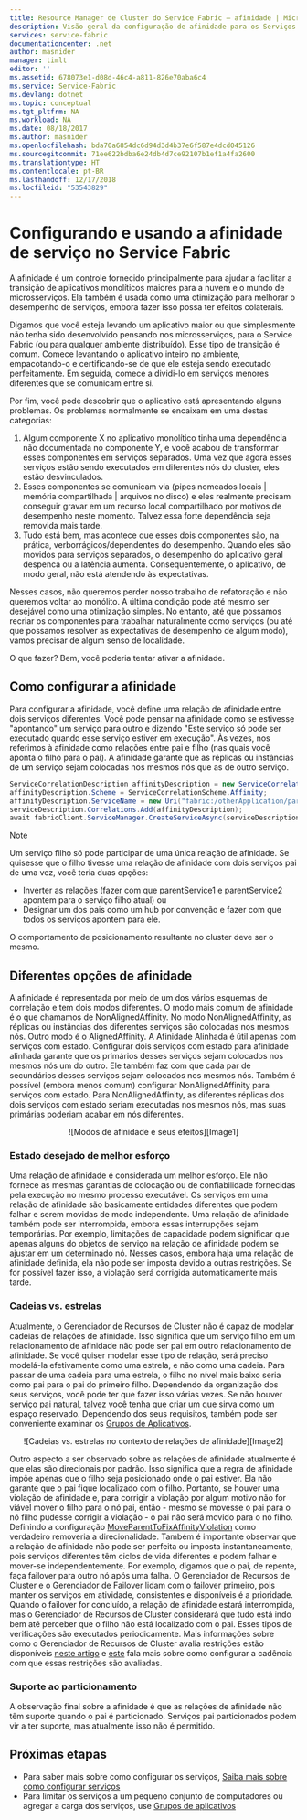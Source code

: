 ```yaml
---
title: Resource Manager de Cluster do Service Fabric – afinidade | Microsoft Docs
description: Visão geral da configuração de afinidade para os Serviços do Service Fabric
services: service-fabric
documentationcenter: .net
author: masnider
manager: timlt
editor: ''
ms.assetid: 678073e1-d08d-46c4-a811-826e70aba6c4
ms.service: Service-Fabric
ms.devlang: dotnet
ms.topic: conceptual
ms.tgt_pltfrm: NA
ms.workload: NA
ms.date: 08/18/2017
ms.author: masnider
ms.openlocfilehash: bda70a6854dc6d94d3d4b37e6f587e4dcd045126
ms.sourcegitcommit: 71ee622bdba6e24db4d7ce92107b1ef1a4fa2600
ms.translationtype: HT
ms.contentlocale: pt-BR
ms.lasthandoff: 12/17/2018
ms.locfileid: "53543829"
---
```

# <a name="configuring-and-using-service-affinity-in-service-fabric"></a>Configurando e usando a afinidade de serviço no Service Fabric
A afinidade é um controle fornecido principalmente para ajudar a facilitar a transição de aplicativos monolíticos maiores para a nuvem e o mundo de microsserviços. Ela também é usada como uma otimização para melhorar o desempenho de serviços, embora fazer isso possa ter efeitos colaterais.

Digamos que você esteja levando um aplicativo maior ou que simplesmente não tenha sido desenvolvido pensando nos microsserviços, para o Service Fabric (ou para qualquer ambiente distribuído). Esse tipo de transição é comum. Comece levantando o aplicativo inteiro no ambiente, empacotando-o e certificando-se de que ele esteja sendo executado perfeitamente. Em seguida, comece a dividi-lo em serviços menores diferentes que se comunicam entre si.

Por fim, você pode descobrir que o aplicativo está apresentando alguns problemas. Os problemas normalmente se encaixam em uma destas categorias:

1. Algum componente X no aplicativo monolítico tinha uma dependência não documentada no componente Y, e você acabou de transformar esses componentes em serviços separados. Uma vez que agora esses serviços estão sendo executados em diferentes nós do cluster, eles estão desvinculados.
2. Esses componentes se comunicam via (pipes nomeados locais | memória compartilhada | arquivos no disco) e eles realmente precisam conseguir gravar em um recurso local compartilhado por motivos de desempenho neste momento. Talvez essa forte dependência seja removida mais tarde.
3. Tudo está bem, mas acontece que esses dois componentes são, na prática, verborrágicos/dependentes do desempenho. Quando eles são movidos para serviços separados, o desempenho do aplicativo geral despenca ou a latência aumenta. Consequentemente, o aplicativo, de modo geral, não está atendendo às expectativas.

Nesses casos, não queremos perder nosso trabalho de refatoração e não queremos voltar ao monólito. A última condição pode até mesmo ser desejável como uma otimização simples. No entanto, até que possamos recriar os componentes para trabalhar naturalmente como serviços (ou até que possamos resolver as expectativas de desempenho de algum modo), vamos precisar de algum senso de localidade.

O que fazer? Bem, você poderia tentar ativar a afinidade.

## <a name="how-to-configure-affinity"></a>Como configurar a afinidade
Para configurar a afinidade, você define uma relação de afinidade entre dois serviços diferentes. Você pode pensar na afinidade como se estivesse "apontando" um serviço para outro e dizendo "Este serviço só pode ser executado quando esse serviço estiver em execução". Às vezes, nos referimos à afinidade como relações entre pai e filho (nas quais você aponta o filho para o pai). A afinidade garante que as réplicas ou instâncias de um serviço sejam colocadas nos mesmos nós que as de outro serviço.

```csharp
ServiceCorrelationDescription affinityDescription = new ServiceCorrelationDescription();
affinityDescription.Scheme = ServiceCorrelationScheme.Affinity;
affinityDescription.ServiceName = new Uri("fabric:/otherApplication/parentService");
serviceDescription.Correlations.Add(affinityDescription);
await fabricClient.ServiceManager.CreateServiceAsync(serviceDescription);
```

> [!NOTE]
> Um serviço filho só pode participar de uma única relação de afinidade. Se quisesse que o filho tivesse uma relação de afinidade com dois serviços pai de uma vez, você teria duas opções:
> - Inverter as relações (fazer com que parentService1 e parentService2 apontem para o serviço filho atual) ou
> - Designar um dos pais como um hub por convenção e fazer com que todos os serviços apontem para ele. 
>
> O comportamento de posicionamento resultante no cluster deve ser o mesmo.
>

## <a name="different-affinity-options"></a>Diferentes opções de afinidade
A afinidade é representada por meio de um dos vários esquemas de correlação e tem dois modos diferentes. O modo mais comum de afinidade é o que chamamos de NonAlignedAffinity. No modo NonAlignedAffinity, as réplicas ou instâncias dos diferentes serviços são colocadas nos mesmos nós. Outro modo é o AlignedAffinity. A Afinidade Alinhada é útil apenas com serviços com estado. Configurar dois serviços com estado para afinidade alinhada garante que os primários desses serviços sejam colocados nos mesmos nós um do outro. Ele também faz com que cada par de secundários desses serviços sejam colocados nos mesmos nós. Também é possível (embora menos comum) configurar NonAlignedAffinity para serviços com estado. Para NonAlignedAffinity, as diferentes réplicas dos dois serviços com estado seriam executadas nos mesmos nós, mas suas primárias poderiam acabar em nós diferentes.

<center>
![Modos de afinidade e seus efeitos][Image1]
</center>

### <a name="best-effort-desired-state"></a>Estado desejado de melhor esforço
Uma relação de afinidade é considerada um melhor esforço. Ele não fornece as mesmas garantias de colocação ou de confiabilidade fornecidas pela execução no mesmo processo executável. Os serviços em uma relação de afinidade são basicamente entidades diferentes que podem falhar e serem movidas de modo independente. Uma relação de afinidade também pode ser interrompida, embora essas interrupções sejam temporárias. Por exemplo, limitações de capacidade podem significar que apenas alguns do objetos de serviço na relação de afinidade podem se ajustar em um determinado nó. Nesses casos, embora haja uma relação de afinidade definida, ela não pode ser imposta devido a outras restrições. Se for possível fazer isso, a violação será corrigida automaticamente mais tarde.

### <a name="chains-vs-stars"></a>Cadeias vs. estrelas
Atualmente, o Gerenciador de Recursos de Cluster não é capaz de modelar cadeias de relações de afinidade. Isso significa que um serviço filho em um relacionamento de afinidade não pode ser pai em outro relacionamento de afinidade. Se você quiser modelar esse tipo de relação, será preciso modelá-la efetivamente como uma estrela, e não como uma cadeia. Para passar de uma cadeia para uma estrela, o filho no nível mais baixo seria como pai para o pai do primeiro filho. Dependendo da organização dos seus serviços, você pode ter que fazer isso várias vezes. Se não houver serviço pai natural, talvez você tenha que criar um que sirva como um espaço reservado. Dependendo dos seus requisitos, também pode ser conveniente examinar os [Grupos de Aplicativos](service-fabric-cluster-resource-manager-application-groups.md).

<center>
![Cadeias vs. estrelas no contexto de relações de afinidade][Image2]
</center>

Outro aspecto a ser observado sobre as relações de afinidade atualmente é que elas são direcionais por padrão. Isso significa que a regra de afinidade impõe apenas que o filho seja posicionado onde o pai estiver. Ela não garante que o pai fique localizado com o filho. Portanto, se houver uma violação de afinidade e, para corrigir a violação por algum motivo não for viável mover o filho para o nó pai, então - mesmo se movesse o pai para o nó filho pudesse corrigir a violação - o pai não será movido para o nó filho. Definindo a configuração [MoveParentToFixAffinityViolation](service-fabric-cluster-fabric-settings.md) como verdadeiro removeria a direcionalidade. Também é importante observar que a relação de afinidade não pode ser perfeita ou imposta instantaneamente, pois serviços diferentes têm ciclos de vida diferentes e podem falhar e mover-se independentemente. Por exemplo, digamos que o pai, de repente, faça failover para outro nó após uma falha. O Gerenciador de Recursos de Cluster e o Gerenciador de Failover lidam com o failover primeiro, pois manter os serviços em atividade, consistentes e disponíveis é a prioridade. Quando o failover for concluído, a relação de afinidade estará interrompida, mas o Gerenciador de Recursos de Cluster considerará que tudo está indo bem até perceber que o filho não está localizado com o pai. Esses tipos de verificações são executados periodicamente. Mais informações sobre como o Gerenciador de Recursos de Cluster avalia restrições estão disponíveis [neste artigo](service-fabric-cluster-resource-manager-management-integration.md#constraint-types) e [este](service-fabric-cluster-resource-manager-balancing.md) fala mais sobre como configurar a cadência com que essas restrições são avaliadas.   


### <a name="partitioning-support"></a>Suporte ao particionamento
A observação final sobre a afinidade é que as relações de afinidade não têm suporte quando o pai é particionado. Serviços pai particionados podem vir a ter suporte, mas atualmente isso não é permitido.

## <a name="next-steps"></a>Próximas etapas
- Para saber mais sobre como configurar os serviços, [Saiba mais sobre como configurar serviços](service-fabric-cluster-resource-manager-configure-services.md)
- Para limitar os serviços a um pequeno conjunto de computadores ou agregar a carga dos serviços, use [Grupos de aplicativos](service-fabric-cluster-resource-manager-application-groups.md)

[Image1]:./media/service-fabric-cluster-resource-manager-advanced-placement-rules-affinity/cluster-resrouce-manager-affinity-modes.png
[Image2]:./media/service-fabric-cluster-resource-manager-advanced-placement-rules-affinity/cluster-resource-manager-chains-vs-stars.png